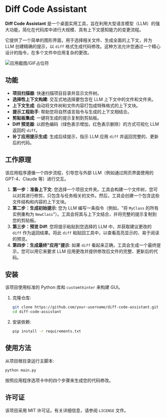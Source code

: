 # Diff Code Assistant

**Diff Code Assistant** 是一个桌面实用工具，旨在利用大型语言模型（LLM）的强大功能，简化在代码库中进行大规模、具有上下文感知能力的变更流程。

它提供了一个简单的图形界面，用于选择相关文件、生成全面的上下文，并为 LLM 创建精确的提示，以 `diff` 格式生成代码修改。这种方法允许您通过一个精心设计的指令，在多个文件中应用复杂的更改。

![应用截图/GIF占位符](https://via.placeholder.com/700x400.png?text=在此处放置应用截图/GIF)

## 功能

- **项目扫描器**: 快速扫描项目目录并显示文件树。
- **选择性上下文构建**: 交互式地选择要包含在 LLM 上下文中的文件和文件夹。
- **上下文生成**: 自动将文件树和文件内容打包成特殊格式的上下文块。
- **提示工程助手**: 帮助您将自然语言指令与生成的上下文相结合。
- **剪贴板集成**: 一键将生成的提示复制到剪贴板。
- **Diff 预览器**: 以颜色编码（绿色表示增加，红色表示删除）的方式可视化 LLM 返回的 `diff`。
- **补丁应用提示生成**: 生成后续提示，指示 LLM 应用 `diff` 并返回完整的、更新后的代码。

## 工作原理

该应用程序遵循一个四步流程，引导您与外部 LLM（例如通过网页界面使用的 GPT-4、Claude 等）进行交互。

1.  **第一步：准备上下文**: 您选择一个项目文件夹。工具会构建一个文件树，您可以对其进行修剪，只包含与任务相关的文件。然后，工具会创建一个包含这些文件结构和内容的上下文块。
2.  **第二步：生成初始提示**: 您为 LLM 编写一条指令（例如，"将 `MyClass` 的所有实例重构为 `NewClass`"）。工具会将其与上下文结合，并将完整的提示复制到您的剪贴板。
3.  **第三步：预览 Diff**: 您将提示粘贴到您选择的 LLM 中，并获取建议更改的 `diff` 作为返回结果。将此 `diff` 粘贴回工具中，以查看高亮显示的、易于阅读的预览。
4.  **第四步：生成最终"应用"提示**: 如果 `diff` 看起来正确，工具会生成一个最终提示，您可以用它来要求 LLM 应用更改并提供修改后文件的完整、更新后的代码。

## 安装

该项目使用标准的 Python 库和 `customtkinter` 来构建 GUI。

1.  克隆仓库:
    ```bash
    git clone https://github.com/your-username/diff-code-assistant.git
    cd diff-code-assistant
    ```

2.  安装依赖:
    ```bash
    pip install -r requirements.txt
    ```

## 使用方法

从项目根目录运行主脚本:

```bash
python main.py
```

按照应用程序选项卡中的四个步骤来生成您的代码修改。

## 许可证

该项目采用 MIT 许可证。有关详细信息，请参阅 `LICENSE` 文件。 